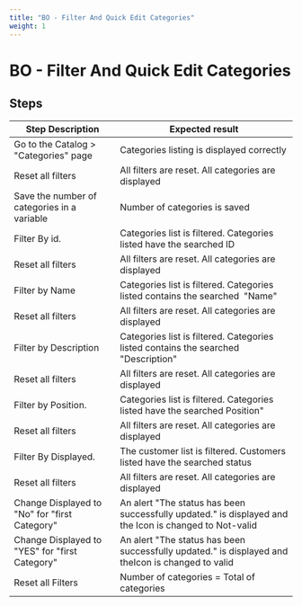 ```yaml
---
title: "BO - Filter And Quick Edit Categories"
weight: 1
---
```


# BO - Filter And Quick Edit Categories
## Steps
| Step Description | Expected result |
| ----- | ----- |
| Go to the Catalog > "Categories" page | Categories listing is displayed correctly |
| Reset all filters | All filters are reset. All categories are displayed |
| Save the number of categories in a variable | Number of categories is saved |
| Filter By id. | Categories list is filtered. Categories listed have the searched ID |
| Reset all filters | All filters are reset. All categories are displayed |
| Filter by Name | Categories list is filtered. Categories listed contains the searched  "Name" |
| Reset all filters | All filters are reset. All categories are displayed |
| Filter by Description | Categories list is filtered. Categories listed contains the searched "Description" |
| Reset all filters | All filters are reset. All categories are displayed |
| Filter by Position. | Categories list is filtered. Categories listed have the searched Position" |
| Reset all filters | All filters are reset. All categories are displayed |
| Filter By Displayed. | The customer list is filtered. Customers listed have the searched status |
| Reset all filters | All filters are reset. All categories are displayed |
| Change Displayed to "No" for "first Category" | An alert "The status has been successfully updated." is displayed and the Icon is changed to Not-valid |
| Change Displayed to "YES" for "first Category" | An alert "The status has been successfully updated." is displayed and theIcon is changed to valid |
| Reset all Filters | Number of categories = Total of categories |
